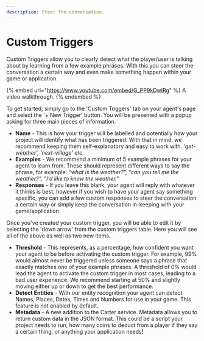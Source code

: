 ```yaml
---
description: Steer the conversation.
---
```


# Custom Triggers

Custom Triggers allow you to clearly detect what the player/user is talking about by learning from a few example phrases. With this you can steer the conversation a certain way and even make something happen within your game or application.

{% embed url="https://www.youtube.com/embed/G_PP9kDwIRg" %}
A video walkthrough.
{% endembed %}

To get started, simply go to the 'Custom Triggers' tab on your agent's page and select the '+ New Trigger' button. You will be presented with a popup asking for three main pieces of information.&#x20;

* **Name** - This is how your trigger will be labelled and potentially how your project will identify what has been triggered. With that in mind, we recommend keeping them self-explanatory and easy to work with. _'get-weather', 'next-village'_ etc.
* **Examples** - We recommend a minimum of 5 example phrases for your agent to learn from. These should represent different ways to say the phrase, for example: _"what is the weather?", "can you tell me the weather?", "I'd like to know the weather."_
* **Responses** - If you leave this blank, your agent will reply with whatever it thinks is best, however if you wish to have your agent say something specific, you can add a few custom responses to steer the conversation a certain way or simply keep the conversation in-keeping with your game/application.

Once you've created your custom trigger, you will be able to edit it by selecting the 'down arrow' from the custom triggers table. Here you will see all of the above as well as two new items.

* **Threshold** - This represents, as a percentage, how confident you want your agent to be before activating the custom trigger. For example, 99% would almost never be triggered unless someone says a phrase that exactly matches one of your example phrases. A threshold of 0% would lead the agent to activate the custom trigger in most cases, leading to a bad user experience. We recommend starting at 50% and slightly moving either up or down to get the best performance.
* **Detect Entities** - With our entity recognition your agent can detect Names, Places, Dates, Times and Numbers for use in your game. This feature is not enabled by default.
* **Metadata** - A new addition to the Carter service. Metadata allows you to return custom data in the JSON format. This could be a script your project needs to run, how many coins to deduct from a player if they say a certain thing, or anything your application needs!
